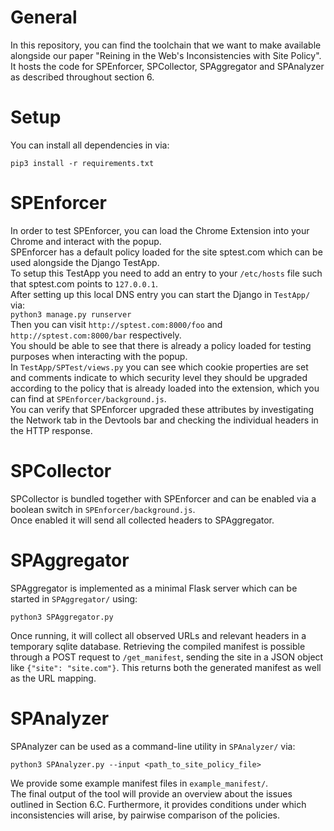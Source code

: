 # General
In this repository, you can find the toolchain that we want to make available alongside our paper "Reining in the Web's Inconsistencies with Site Policy".  
It hosts the code for SPEnforcer, SPCollector, SPAggregator and SPAnalyzer as described throughout section 6.
# Setup
You can install all dependencies in via:  
```
pip3 install -r requirements.txt
```

# SPEnforcer
In order to test SPEnforcer, you can load the Chrome Extension into your Chrome and interact with the popup.  
SPEnforcer has a default policy loaded for the site sptest.com which can be used alongside the Django TestApp.  
To setup this TestApp you need to add an entry to your ```/etc/hosts``` file such that sptest.com points to ```127.0.0.1```.  
After setting up this local DNS entry you can start the Django in ```TestApp/``` via:  
```python3 manage.py runserver```  
Then you can visit ```http://sptest.com:8000/foo``` and ```http://sptest.com:8000/bar``` respectively.  
You should be able to see that there is already a policy loaded for testing purposes when interacting with the popup.  
In ```TestApp/SPTest/views.py``` you can see which cookie properties are set and comments indicate to which
 security level they should be upgraded according to the policy that is already loaded into the extension, 
 which you can find at ```SPEnforcer/background.js```.  
 You can verify that SPEnforcer upgraded these attributes by investigating the Network tab in the Devtools bar and
  checking the individual headers in the HTTP response.

# SPCollector
SPCollector is bundled together with SPEnforcer and can be enabled via a boolean switch in ```SPEnforcer/background.js```.  
Once enabled it will send all collected headers to SPAggregator. 
 
# SPAggregator
SPAggregator is implemented as a minimal Flask server which can be started in ```SPAggregator/``` using:
```
python3 SPAggregator.py
``` 

Once running, it will collect all observed URLs and relevant headers in a temporary sqlite database. Retrieving the compiled manifest is possible through a POST request to `/get_manifest`, sending the site in a JSON object like `{"site": "site.com"}`. This returns both the generated manifest as well as the URL mapping.

# SPAnalyzer
SPAnalyzer can be used as a command-line utility in ```SPAnalyzer/``` via:
```
python3 SPAnalyzer.py --input <path_to_site_policy_file>
```
We provide some example manifest files in ```example_manifest/```.  
The final output of the tool will provide an overview about the issues outlined in Section 6.C.
Furthermore, it provides conditions under which inconsistencies will arise, by pairwise comparison of the policies. 

